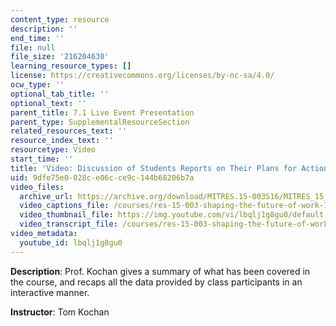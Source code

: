 ```yaml
---
content_type: resource
description: ''
end_time: ''
file: null
file_size: '216204630'
learning_resource_types: []
license: https://creativecommons.org/licenses/by-nc-sa/4.0/
ocw_type: ''
optional_tab_title: ''
optional_text: ''
parent_title: 7.1 Live Event Presentation
parent_type: SupplementalResourceSection
related_resources_text: ''
resource_index_text: ''
resourcetype: Video
start_time: ''
title: 'Video: Discussion of Students Reports on Their Plans for Action'
uid: 9dfe75e0-028c-e06c-ce9c-144b68206b7a
video_files:
  archive_url: https://archive.org/download/MITRES.15-003S16/MITRES_15_003S16_7-1-1_360p.mp4
  video_captions_file: /courses/res-15-003-shaping-the-future-of-work-15-662x-spring-2016/bfc42bc33622585cb860d5b1170cbc7d_lbqlj1g8gu0.vtt
  video_thumbnail_file: https://img.youtube.com/vi/lbqlj1g8gu0/default.jpg
  video_transcript_file: /courses/res-15-003-shaping-the-future-of-work-15-662x-spring-2016/cd5b9f23ec4ec9b9bbc6ae50e22446b0_lbqlj1g8gu0.pdf
video_metadata:
  youtube_id: lbqlj1g8gu0
---
```


**Description**: Prof. Kochan gives a summary of what has been covered in the course, and recaps all the data provided by class participants in an interactive manner.

**Instructor**: Tom Kochan

